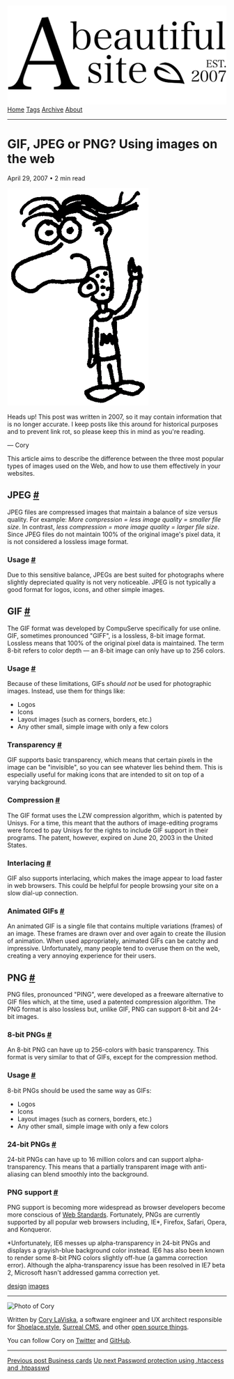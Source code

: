 <a href="../../index.html" class="header-link"><img src="../../images/logos/wordmark.svg" alt="A Beautiful Site" class="wordmark" /></a> <a href="../../index.html" class="nav-item">Home</a> <a href="../../tags/index.html" class="nav-item">Tags</a> <a href="../index.html" class="nav-item">Archive</a> <a href="../../about/index.html" class="nav-item">About</a>

---

# GIF, JPEG or PNG? Using images on the web

April 29, 2007 • 2 min read

![A drawing of a cartoon man pointing upwards](../../images/artwork/pointer.gif)

Heads up! This post was written in 2007, so it may contain information that is no longer accurate. I keep posts like this around for historical purposes and to prevent link rot, so please keep this in mind as you're reading.

— Cory

This article aims to describe the difference between the three most popular types of images used on the Web, and how to use them effectively in your websites.

## JPEG <a href="#jpeg" class="direct-link">#</a>

JPEG files are compressed images that maintain a balance of size versus quality. For example: _More compression = less image quality = smaller file size_. In contrast, _less compression = more image quality = larger file size_. Since JPEG files do not maintain 100% of the original image's pixel data, it is not considered a lossless image format.

### Usage <a href="#usage" class="direct-link">#</a>

Due to this sensitive balance, JPEGs are best suited for photographs where slightly depreciated quality is not very noticeable. JPEG is not typically a good format for logos, icons, and other simple images.

## GIF <a href="#gif" class="direct-link">#</a>

The GIF format was developed by CompuServe specifically for use online. GIF, sometimes pronounced "GIFF", is a lossless, 8-bit image format. Lossless means that 100% of the original pixel data is maintained. The term 8-bit refers to color depth — an 8-bit image can only have up to 256 colors.

### Usage <a href="#usage-2" class="direct-link">#</a>

Because of these limitations, GIFs _should not_ be used for photographic images. Instead, use them for things like:

- Logos
- Icons
- Layout images (such as corners, borders, etc.)
- Any other small, simple image with only a few colors

### Transparency <a href="#transparency" class="direct-link">#</a>

GIF supports basic transparency, which means that certain pixels in the image can be "invisible", so you can see whatever lies behind them. This is especially useful for making icons that are intended to sit on top of a varying background.

### Compression <a href="#compression" class="direct-link">#</a>

The GIF format uses the LZW compression algorithm, which is patented by Unisys. For a time, this meant that the authors of image-editing programs were forced to pay Unisys for the rights to include GIF support in their programs. The patent, however, expired on June 20, 2003 in the United States.

### Interlacing <a href="#interlacing" class="direct-link">#</a>

GIF also supports interlacing, which makes the image appear to load faster in web browsers. This could be helpful for people browsing your site on a slow dial-up connection.

### Animated GIFs <a href="#animated-gifs" class="direct-link">#</a>

An animated GIF is a single file that contains multiple variations (frames) of an image. These frames are drawn over and over again to create the illusion of animation. When used appropriately, animated GIFs can be catchy and impressive. Unfortunately, many people tend to overuse them on the web, creating a very annoying experience for their users.

## PNG <a href="#png" class="direct-link">#</a>

PNG files, pronounced "PING", were developed as a freeware alternative to GIF files which, at the time, used a patented compression algorithm. The PNG format is also lossless but, unlike GIF, PNG can support 8-bit and 24-bit images.

### 8-bit PNGs <a href="#8-bit-pngs" class="direct-link">#</a>

An 8-bit PNG can have up to 256-colors with basic transparency. This format is very similar to that of GIFs, except for the compression method.

### Usage <a href="#usage-3" class="direct-link">#</a>

8-bit PNGs should be used the same way as GIFs:

- Logos
- Icons
- Layout images (such as corners, borders, etc.)
- Any other small, simple image with only a few colors

### 24-bit PNGs <a href="#24-bit-pngs" class="direct-link">#</a>

24-bit PNGs can have up to 16 million colors and can support alpha-transparency. This means that a partially transparent image with anti-aliasing can blend smoothly into the background.

### PNG support <a href="#png-support" class="direct-link">#</a>

PNG support is becoming more widespread as browser developers become more conscious of [Web Standards](http://www.w3.org/). Fortunately, PNGs are currently supported by all popular web browsers including, IE\*, Firefox, Safari, Opera, and Konqueror.

\*Unfortunately, IE6 messes up alpha-transparency in 24-bit PNGs and displays a grayish-blue background color instead. IE6 has also been known to render some 8-bit PNG colors slightly off-hue (a gamma correction error). Although the alpha-transparency issue has been resolved in IE7 beta 2, Microsoft hasn't addressed gamma correction yet.

<a href="../../tags/design/index.html" class="post-tag">design</a> <a href="../../tags/images/index.html" class="post-tag">images</a>

---

<img src="http://0.gravatar.com/avatar/bf1b3b95fd5b096a3592247c29667b33?s=512" alt="Photo of Cory" class="avatar avatar-small" />

Written by [Cory LaViska](../../index-4.html), a software engineer and UX architect responsible for [Shoelace.style](https://shoelace.style/), [Surreal CMS](https://www.surrealcms.com/), and other [open source things](https://github.com/claviska).

You can follow Cory on [Twitter](https://twitter.com/bgooonz) and [GitHub](https://github.com/claviska).

---

<a href="../business-cards/index.html" class="post-nav-previous"><span class="small">Previous post</span> Business cards</a> <a href="../password-protection-using-htaccess-and-htpasswd/index.html" class="post-nav-next"><span class="small">Up next</span> Password protection using .htaccess and .htpasswd</a>
